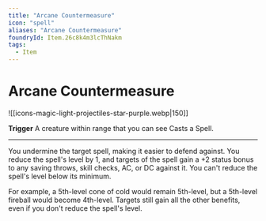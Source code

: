 ```yaml
---
title: "Arcane Countermeasure"
icon: "spell"
aliases: "Arcane Countermeasure"
foundryId: Item.26c8k4m3lcThNakm
tags:
  - Item
---
```


# Arcane Countermeasure
![[icons-magic-light-projectiles-star-purple.webp|150]]

**Trigger** A creature within range that you can see Casts a Spell.

* * *

You undermine the target spell, making it easier to defend against. You reduce the spell's level by 1, and targets of the spell gain a +2 status bonus to any saving throws, skill checks, AC, or DC against it. You can't reduce the spell's level below its minimum.

For example, a 5th-level cone of cold would remain 5th-level, but a 5th-level fireball would become 4th-level. Targets still gain all the other benefits, even if you don't reduce the spell's level.


